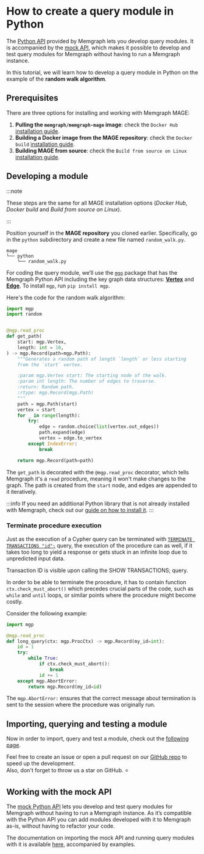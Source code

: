 # How to create a query module in Python

The [Python API](/memgraph/reference-guide/query-modules/api/python-api)
provided by Memgraph lets you develop query modules. It is accompanied by the
[mock API](https://memgraph.com/docs/memgraph/reference-guide/query-modules/api/mock-python-api), which
makes it possible to develop and test query modules for Memgraph without having
to run a Memgraph instance.

In this tutorial, we will learn how to develop a query module in
Python on the example of the **random walk algorithm**.

## Prerequisites

There are three options for installing and working with Memgraph MAGE:

1. **Pulling the `memgraph/memgraph-mage` image**: check the `Docker Hub`
   [installation guide](/installation/docker-hub.md).
2. **Building a Docker image from the MAGE repository**: check the `Docker
   build` [installation guide](/installation/docker-build.md).
3. **Building MAGE from source**: check the `Build from source on Linux`
   [installation guide](/installation/source.md).

## Developing a module

:::note

These steps are the same for all MAGE installation options (_Docker Hub_,
_Docker build_ and _Build from source on Linux_).

:::

Position yourself in the **MAGE repository** you cloned earlier. Specifically,
go in the `python` subdirectory and create a new file named `random_walk.py`.

```plaintext
mage
└── python
    └── random_walk.py

```

For coding the query module, we’ll use the
[`mgp`](https://github.com/memgraph/mgp) package that has the Memgraph Python
API including the key graph data structures:
[**Vertex**](https://github.com/memgraph/mgp/blob/main/mgp.py#L260) and
[**Edge**](https://github.com/memgraph/mgp/blob/main/mgp.py#L182).
To install `mgp`, run `pip install mgp`.

Here's the code for the random walk algorithm:

```python
import mgp
import random


@mgp.read_proc
def get_path(
    start: mgp.Vertex,
    length: int = 10,
) -> mgp.Record(path=mgp.Path):
    """Generates a random path of length `length` or less starting
    from the `start` vertex.

    :param mgp.Vertex start: The starting node of the walk.
    :param int length: The number of edges to traverse.
    :return: Random path.
    :rtype: mgp.Record(mgp.Path)
    """
    path = mgp.Path(start)
    vertex = start
    for _ in range(length):
        try:
            edge = random.choice(list(vertex.out_edges))
            path.expand(edge)
            vertex = edge.to_vertex
        except IndexError:
            break

    return mgp.Record(path=path)
```

The `get_path` is decorated with the `@mgp.read_proc` decorator, which tells
Memgraph it's a `read` procedure, meaning it won't make changes to the graph.
The path is created from the `start` node, and edges are appended to it
iteratively.

:::info 
If you need an additional Python library that is not already installed with
Memgraph, check out our [guide on how to install
it](/memgraph/how-to-guides/query-modules#how-to-install-external-python-libraries).
:::

### Terminate procedure execution

Just as the execution of a Cypher query can be terminated with [`TERMINATE
TRANSACTIONS
"id";`](/memgraph/reference-guide/transactions) query,
the execution of the procedure can as well, if it takes too long to yield a
response or gets stuck in an infinite loop due to unpredicted input data.

Transaction ID is visible upon calling the SHOW TRANSACTIONS; query. 

In order to be able to terminate the procedure, it has to contain function
`ctx.check_must_abort()` which precedes crucial parts of the code, such as
`while` and `until` loops, or similar points where the procedure might become
costly.

Consider the following example:

```python
import mgp

@mgp.read_proc
def long_query(ctx: mgp.ProcCtx) -> mgp.Record(my_id=int):
    id = 1
    try:
        while True:
            if ctx.check_must_abort():
                break
            id += 1
    except mgp.AbortError:
        return mgp.Record(my_id=id)
```

The `mgp.AbortError:` ensures that the correct message about termination is sent
to the session where the procedure was originally run. 

## Importing, querying and testing a module

Now in order to import, query and test a module, check out the [following
page](/mage/how-to-guides/run-a-query-module).

Feel free to create an issue or open a pull request on our [GitHub
repo](https://github.com/memgraph/mage) to speed up the development.<br/>
Also, don't forget to throw us a star on GitHub. :star:

## Working with the mock API

The
[mock Python API](https://memgraph.com/docs/memgraph/reference-guide/query-modules/api/mock-python-api)
lets you develop and test query modules for Memgraph without having to run a
Memgraph instance. As it’s compatible with the Python API you can add modules
developed with it to Memgraph as-is, without having to refactor your code.

The documentation on importing the mock API and running query modules with it
is available
[here](https://memgraph.com/docs/memgraph/reference-guide/query-modules/api/mock-python-api#using-the-mock-api),
accompanied by examples.
